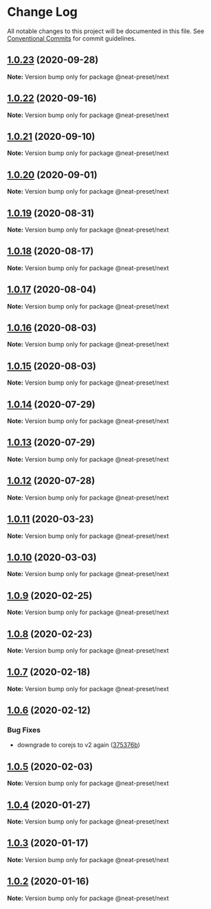 # Change Log

All notable changes to this project will be documented in this file.
See [Conventional Commits](https://conventionalcommits.org) for commit guidelines.

## [1.0.23](https://github.com/igl/neat-preset/compare/@neat-preset/next@1.0.22...@neat-preset/next@1.0.23) (2020-09-28)

**Note:** Version bump only for package @neat-preset/next





## [1.0.22](https://github.com/igl/neat-preset/compare/@neat-preset/next@1.0.21...@neat-preset/next@1.0.22) (2020-09-16)

**Note:** Version bump only for package @neat-preset/next





## [1.0.21](https://github.com/igl/neat-preset/compare/@neat-preset/next@1.0.20...@neat-preset/next@1.0.21) (2020-09-10)

**Note:** Version bump only for package @neat-preset/next





## [1.0.20](https://github.com/igl/neat-preset/compare/@neat-preset/next@1.0.19...@neat-preset/next@1.0.20) (2020-09-01)

**Note:** Version bump only for package @neat-preset/next





## [1.0.19](https://github.com/igl/neat-preset/compare/@neat-preset/next@1.0.18...@neat-preset/next@1.0.19) (2020-08-31)

**Note:** Version bump only for package @neat-preset/next





## [1.0.18](https://github.com/igl/neat-preset/compare/@neat-preset/next@1.0.17...@neat-preset/next@1.0.18) (2020-08-17)

**Note:** Version bump only for package @neat-preset/next





## [1.0.17](https://github.com/igl/neat-preset/compare/@neat-preset/next@1.0.16...@neat-preset/next@1.0.17) (2020-08-04)

**Note:** Version bump only for package @neat-preset/next





## [1.0.16](https://github.com/igl/neat-preset/compare/@neat-preset/next@1.0.15...@neat-preset/next@1.0.16) (2020-08-03)

**Note:** Version bump only for package @neat-preset/next





## [1.0.15](https://github.com/igl/neat-preset/compare/@neat-preset/next@1.0.14...@neat-preset/next@1.0.15) (2020-08-03)

**Note:** Version bump only for package @neat-preset/next





## [1.0.14](https://github.com/igl/neat-preset/compare/@neat-preset/next@1.0.13...@neat-preset/next@1.0.14) (2020-07-29)

**Note:** Version bump only for package @neat-preset/next





## [1.0.13](https://github.com/igl/neat-preset/compare/@neat-preset/next@1.0.11...@neat-preset/next@1.0.13) (2020-07-29)

**Note:** Version bump only for package @neat-preset/next





## [1.0.12](https://github.com/igl/neat-preset/compare/@neat-preset/next@1.0.11...@neat-preset/next@1.0.12) (2020-07-28)

**Note:** Version bump only for package @neat-preset/next





## [1.0.11](https://github.com/igl/neat-preset/compare/@neat-preset/next@1.0.10...@neat-preset/next@1.0.11) (2020-03-23)

**Note:** Version bump only for package @neat-preset/next





## [1.0.10](https://github.com/igl/neat-preset/compare/@neat-preset/next@1.0.9...@neat-preset/next@1.0.10) (2020-03-03)

**Note:** Version bump only for package @neat-preset/next





## [1.0.9](https://github.com/igl/neat-preset/compare/@neat-preset/next@1.0.8...@neat-preset/next@1.0.9) (2020-02-25)

**Note:** Version bump only for package @neat-preset/next





## [1.0.8](https://github.com/igl/neat-preset/compare/@neat-preset/next@1.0.7...@neat-preset/next@1.0.8) (2020-02-23)

**Note:** Version bump only for package @neat-preset/next





## [1.0.7](https://github.com/igl/neat-preset/compare/@neat-preset/next@1.0.6...@neat-preset/next@1.0.7) (2020-02-18)

**Note:** Version bump only for package @neat-preset/next





## [1.0.6](https://github.com/igl/neat-preset/compare/@neat-preset/next@1.0.5...@neat-preset/next@1.0.6) (2020-02-12)


### Bug Fixes

* downgrade to corejs to v2 again ([375376b](https://github.com/igl/neat-preset/commit/375376b83a892f6536320e87a06ac2f81553a568))





## [1.0.5](https://github.com/igl/neat-preset/compare/@neat-preset/next@1.0.4...@neat-preset/next@1.0.5) (2020-02-03)

**Note:** Version bump only for package @neat-preset/next





## [1.0.4](https://github.com/igl/neat-preset/compare/@neat-preset/next@1.0.3...@neat-preset/next@1.0.4) (2020-01-27)

**Note:** Version bump only for package @neat-preset/next





## [1.0.3](https://github.com/igl/neat-preset/compare/@neat-preset/next@1.0.2...@neat-preset/next@1.0.3) (2020-01-17)

**Note:** Version bump only for package @neat-preset/next





## [1.0.2](https://github.com/igl/neat-preset/compare/@neat-preset/next@1.0.1...@neat-preset/next@1.0.2) (2020-01-16)

**Note:** Version bump only for package @neat-preset/next
